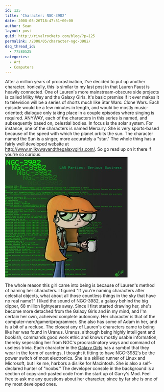 ```yaml
---
id: 125
title: 'Character: NGC-3982'
date: 2008-05-26T18:47:51+00:00
author: Sean
layout: post
guid: http://rivalrockets.com/blog/?p=125
permalink: /2008/05/character-ngc-3982/
dsq_thread_id:
  - 77580525
categories:
  - Art
  - Computers
---
```

After a million years of procrastination, I've decided to put up another character. Ironically, this is similar to my last post in that Lauren Faust is heavily connected. One of Lauren's more mainstream-obscure side projects is called Milky Way and the Galaxy Girls. It's basic premise if it ever makes it to television will be a series of shorts much like Star Wars: Clone Wars. Each episode would be a few minutes in length, and would be mostly music-oriented; dialogue only taking place in a couple episodes where singing is required. ANYWAY, each of the characters in this series is named, and subsequently based on, celestial bodies. In focus is the solar system. For instance, one of the characters is named Mercury. She is very sports-based because of the speed with which the planet orbits the sun. The character named the Sun is a singer, more accurately a "star." The whole thing has a fairly well developed website at <http://www.milkywayandthegalaxygirls.com/>. So go read up on it there if you're so curious.[<img class="alignnone size-medium wp-image-126" title="Yes, she drinks Mountain Dew from a coffee mug." src="/content/2008/05/ngc-afterlan-copy-400x394.jpg" alt="Yes, she drinks Mountain Dew from a coffee mug." width="400" height="394" />](/content/2008/05/ngc-afterlan-copy.jpg)

The whole reason this girl came into being is because of Lauren's method of naming her characters. I figured "If you're naming characters after celestial objects, what about all those countless things in the sky that have no real name?" I liked the sound of NGC-3982, a galaxy behind the big dipper, 68 million lightyears away. Since I first started drawing her, she's become more detached from the Galaxy Girls and in my mind, and I'm certain her own, acheived complete autonomy. Her character is that of the computer-nerd/gamer/programmer. She also has some of Adam in her, and is a bit of a recluse. The closest any of Lauren's characters came to being like her was found in Uranus. Uranus, although being highly intelligent and bookish, commands good work ethic and knows mostly usable information; thereby seperating her from NGC's procrastinatory ways and command of useless trivia. Each character in the [Galaxy Girls](http://www.milkywayandthegalaxygirls.com/gGirls.html) has a symbol that they wear in the form of earrings. I thought it fitting to have NGC-3982&#8242;s be the power switch of most electronics. She is a skilled runner of Linux and Microsoft, but like me, harbors a dislike for Macintosh. She is also a self-declared hunter of "noobs." The developer console in the background is a section of copy-and-pasted code from the start up of Garry's Mod. Feel free to ask me any questions about her character, since by far she is one of my most developed ones.